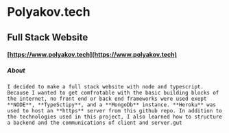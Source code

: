 # Polyakov.tech
## Full Stack Website
#### [https://www.polyakov.tech](https://www.polyakov.tech)

##### About
    I decided to make a full stack website with node and typescript. Because I wanted to get comfrotable with the basic building blocks of the internet, no front end or back end frameworks were used exept **NODE**, **TypeSctipy**, and a **MongoDb** instance. **Heroku** was used to host an **https** server from this github repo. In addition to the technologies used in this project, I also learned how to structure a backend and the communications of client and server.gut 


